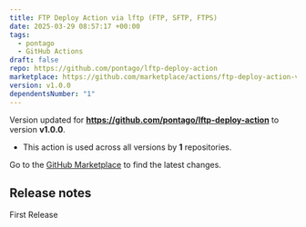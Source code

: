 ```yaml
---
title: FTP Deploy Action via lftp (FTP, SFTP, FTPS)
date: 2025-03-29 08:57:17 +00:00
tags:
  - pontago
  - GitHub Actions
draft: false
repo: https://github.com/pontago/lftp-deploy-action
marketplace: https://github.com/marketplace/actions/ftp-deploy-action-via-lftp-ftp-sftp-ftps
version: v1.0.0
dependentsNumber: "1"
---
```



Version updated for **https://github.com/pontago/lftp-deploy-action** to version **v1.0.0**.
- This action is used across all versions by **1** repositories.

Go to the [GitHub Marketplace](https://github.com/marketplace/actions/ftp-deploy-action-via-lftp-ftp-sftp-ftps) to find the latest changes.

## Release notes

First Release
